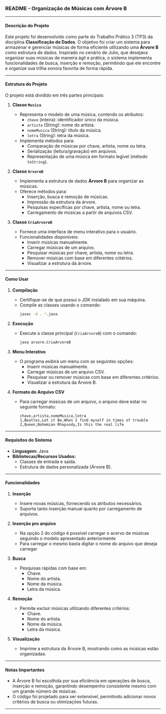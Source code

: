 ### README - Organização de Músicas com Árvore B

---

#### **Descrição do Projeto**

Este projeto foi desenvolvido como parte do Trabalho Prático 3 (TP3) da disciplina **Classificação de Dados**. O objetivo foi criar um sistema para armazenar e gerenciar músicas de forma eficiente utilizando uma **Árvore B** como estrutura de dados. Inspirado no cenário de Julio, que desejava organizar suas músicas de maneira ágil e prática, o sistema implementa funcionalidades de busca, inserção e remoção, permitindo que ele encontre e organize sua trilha sonora favorita de forma rápida.

---

#### **Estrutura do Projeto**

O projeto está dividido em três partes principais:

1. **Classe `Musica`**
   - Representa o modelo de uma música, contendo os atributos:
     - `chave` (inteira): identificador único da música.
     - `artista` (String): nome do artista.
     - `nomeMusica` (String): título da música.
     - `letra` (String): letra da música.
   - Implementa métodos para:
     - Comparação de músicas por chave, artista, nome ou letra.
     - Serialização (leitura/gravação) em arquivos.
     - Representação de uma música em formato legível (método `toString`).

2. **Classe `ArvoreB`**
   - Implementa a estrutura de dados **Árvore B** para organizar as músicas.
   - Oferece métodos para:
     - Inserção, busca e remoção de músicas.
     - Impressão da estrutura da árvore.
     - Pesquisas específicas por chave, artista, nome ou letra.
     - Carregamento de músicas a partir de arquivos CSV.

3. **Classe `CriaArvoreB`**
   - Fornece uma interface de menu interativo para o usuário.
   - Funcionalidades disponíveis:
     - Inserir músicas manualmente.
     - Carregar músicas de um arquivo.
     - Pesquisar músicas por chave, artista, nome ou letra.
     - Remover músicas com base em diferentes critérios.
     - Visualizar a estrutura da árvore.

---

#### **Como Usar**

1. **Compilação**
   - Certifique-se de que possui o JDK instalado em sua máquina.
   - Compile as classes usando o comando:
     ```bash
     javac -d . *.java
     ```

2. **Execução**
   - Execute a classe principal (`CriaArvoreB`) com o comando:
     ```bash
     java arvore.CriaArvoreB
     ```

3. **Menu Interativo**
   - O programa exibirá um menu com as seguintes opções:
     - Inserir músicas manualmente.
     - Carregar músicas de um arquivo CSV.
     - Pesquisar ou remover músicas com base em diferentes critérios.
     - Visualizar a estrutura da Árvore B.

4. **Formato do Arquivo CSV**
   - Para carregar músicas de um arquivo, o arquivo deve estar no seguinte formato:
     ```
     chave,artista,nomeMusica,letra
     1,Beatles,Let it Be,When I find myself in times of trouble
     2,Queen,Bohemian Rhapsody,Is this the real life
     ```

---

#### **Requisitos do Sistema**

- **Linguagem:** Java
- **Bibliotecas/Recursos Usados:**
  - Classes de entrada e saída.
  - Estrutura de dados personalizada (Árvore B).

---

#### **Funcionalidades**

1. **Inserção**
   - Insere novas músicas, fornecendo os atributos necessários.
   - Suporta tanto inserção manual quanto por carregamento de arquivos.
     
2. **Inserção pro arquivo**
    - Na opção 2 do código é possível carregar o acervo de músicas seguindo o modelo apresentado anteriormente
    - Para carregar o mesmo basta digitar o nome do arquivo que deseja carregar
   
4. **Busca**
   - Pesquisas rápidas com base em:
     - Chave.
     - Nome do artista.
     - Nome da música.
     - Letra da música.

5. **Remoção**
   - Permite excluir músicas utilizando diferentes critérios:
     - Chave.
     - Nome do artista.
     - Nome da música.
     - Letra da música.

6. **Visualização**
   - Imprime a estrutura da Árvore B, mostrando como as músicas estão organizadas.

---

#### **Notas Importantes**

- A Árvore B foi escolhida por sua eficiência em operações de busca, inserção e remoção, garantindo desempenho consistente mesmo com um grande número de músicas.
- O código foi projetado para ser extensível, permitindo adicionar novos critérios de busca ou otimizações futuras.

---
